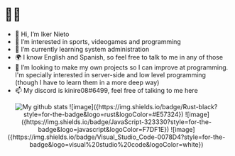 # 🗿🤙
- 👋 Hi, I’m Iker Nieto
- 👀 I’m interested in sports, videogames and programming
- 🌱 I’m currently learning system administration
- 🌍 I know English and Spanish, so feel free to talk to me in any of those
- 💞️ I’m looking to make my own projects so I can improve at programming. I'm specially interested in server-side and low level programming (though I have to learn them in a more deep way)
- 📫 My discord is kinire08#6499, feel free of talking to me here

<!---
kinire98/kinire98 is a ✨ special ✨ repository because its `README.md` (this file) appears on your GitHub profile.
You can click the Preview link to take a look at your changes.
--->
<p align="center"><img alt="My github stats" src="https://github-readme-stats.vercel.app/api?username=kinire98&show_icons=true&theme=great-gatsby">
![image]({https://img.shields.io/badge/Rust-black?style=for-the-badge&logo=rust&logoColor=#E57324})
![image]({https://img.shields.io/badge/JavaScript-323330?style=for-the-badge&logo=javascript&logoColor=F7DF1E})
![image]({https://img.shields.io/badge/Visual_Studio_Code-0078D4?style=for-the-badge&logo=visual%20studio%20code&logoColor=white})  

